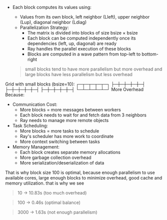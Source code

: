 - Each block computes its values using:
    - Values from its own block, left neighbor (Lleft), upper neighbor (Lup), diagonal neighbor (Ldiag)
  - Parallelization Strategy:
    - The matrix is divided into blocks of size bsize × bsize
    - Each block can be computed independently once its dependencies (left, up, diagonal) are ready
    - Ray handles the parallel execution of these blocks
    - Blocks are computed in a wave pattern from top-left to bottom-right

  > small blocks tend to have more parallelism but more overhead and large blocks have less parallelism but less overhead


Grid with small blocks (bsize=10):
┌─┬─┬─┬─┬─┐
├─┼─┼─┼─┼─┤
├─┼─┼─┼─┼─┤
├─┼─┼─┼─┼─┤
└─┴─┴─┴─┴─┘
More Overhead Because:
- Communication Cost:
  - More blocks = more messages between workers
  - Each block needs to wait for and fetch data from 3 neighbors
  - Ray needs to manage more remote objects
- Task Scheduling:
  - More blocks = more tasks to schedule
  - Ray's scheduler has more work to coordinate
  - More context switching between tasks
- Memory Management:
  - Each block creates separate memory allocations
  - More garbage collection overhead
  - More serialization/deserialization of data

That is why block size 100 is optimal, because enough parallelism to use available cores, large enough blocks to minimize overhead, good cache and memory utilization.
that is why we see 
> 10 -> 10.83s (too much overhead)

> 100 -> 0.46s (optimal balance)

> 3000 -> 1.63s (not enough parallelism)